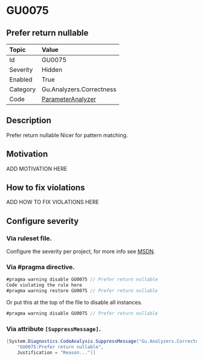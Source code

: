 # GU0075
## Prefer return nullable

| Topic    | Value
| :--      | :--
| Id       | GU0075
| Severity | Hidden
| Enabled  | True
| Category | Gu.Analyzers.Correctness
| Code     | [ParameterAnalyzer](https://github.com/GuOrg/Gu.Analyzers/blob/master/Gu.Analyzers/Analyzers/ParameterAnalyzer.cs)


## Description

Prefer return nullable Nicer for pattern matching.

## Motivation

ADD MOTIVATION HERE

## How to fix violations

ADD HOW TO FIX VIOLATIONS HERE

<!-- start generated config severity -->
## Configure severity

### Via ruleset file.

Configure the severity per project, for more info see [MSDN](https://msdn.microsoft.com/en-us/library/dd264949.aspx).

### Via #pragma directive.
```C#
#pragma warning disable GU0075 // Prefer return nullable
Code violating the rule here
#pragma warning restore GU0075 // Prefer return nullable
```

Or put this at the top of the file to disable all instances.
```C#
#pragma warning disable GU0075 // Prefer return nullable
```

### Via attribute `[SuppressMessage]`.

```C#
[System.Diagnostics.CodeAnalysis.SuppressMessage("Gu.Analyzers.Correctness", 
    "GU0075:Prefer return nullable", 
    Justification = "Reason...")]
```
<!-- end generated config severity -->